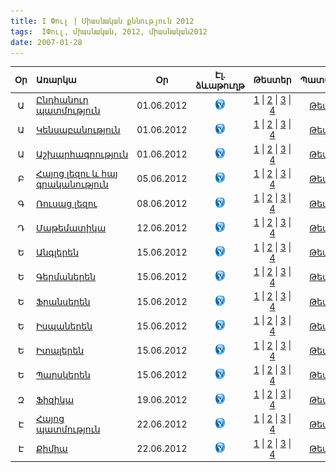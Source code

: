 ```yaml
---
title: I Փուլ | Միասնական քննություն 2012
tags:  IՓուլ, միասնական, 2012, միասնական2012
date: 2007-01-28
---
```



| Օր	 | Առարկա                                         |     Օր       | Էլ. ձևաթուղթ  | Թեստեր       | Պատասխաններ  |
|:--:|:-----------------------------------------------|:------------:|:------------:|:------------:|:------------:|
|	Ա| [Ընդհանուր պատմություն](/exam/2012/world-history.html) | 01.06.2012 | [![alt text](/images/check.png "")](/exam/2012/world-history.html)| [1]() \| [2]() \| [3]() \| [4]() | [Թեստ 1.2.3.4]()     
|	Ա| [Կենսաբանություն](/exam/2012/biology.html)       |  01.06.2012  | [![alt text](/images/check.png "")](/exam/2012/biology.html)   | [1]() \| [2]() \| [3]() \| [4]() | [Թեստ 1.2.3.4]()   
|	Ա| [Աշխարհագրություն](/exam/2012/biology.html)      |  01.06.2012  | [![alt text](/images/check.png "")](/exam/2012/biology.html)   | [1]() \| [2]() \| [3]() \| [4]() | [Թեստ 1.2.3.4]()     
|	Բ| [Հայոց լեզու և հայ գրականություն](/exam/2012/biology.html) |  05.06.2012  |[![alt text](/images/check.png "")](/exam/2012/biology.html) | [1]() \| [2]() \| [3]() \| [4]() | [Թեստ 1.2.3.4]()     
|	Գ| [Ռուսաց լեզու](/exam/2012/biology.html)          |  08.06.2012  |[![alt text](/images/check.png "")](/exam/2012/biology.html)   | [1]() \| [2]() \| [3]() \| [4]() | [Թեստ 1.2.3.4]()    
|	Դ| [Մաթեմատիկա](/exam/2012/biology.html)          |  12.06.2012  | [![alt text](/images/check.png "")](/exam/2012/biology.html)   | [1]() \| [2]() \| [3]() \| [4]() | [Թեստ 1.2.3.4]()    
|	Ե| [Անգլերեն](/exam/2012/biology.html) |  15.06.2012  |[![alt text](/images/check.png "")](/exam/2012/biology.html)   | [1]() \| [2]() \| [3]() \| [4]() | [Թեստ 1.2.3.4]()   
|	Ե| [Գերմաներեն](/exam/2012/biology.html) |  15.06.2012  |[![alt text](/images/check.png "")](/exam/2012/biology.html)      | [1]() \| [2]() \| [3]() \| [4]() | [Թեստ 1.2.3.4]()   
|	Ե| [Ֆրանսերեն](/exam/2012/biology.html) |  15.06.2012  |[![alt text](/images/check.png "")](/exam/2012/biology.html)    | [1]() \| [2]() \| [3]() \| [4]() | [Թեստ 1.2.3.4]()   
|	Ե| [Իսպաներեն](/exam/2012/biology.html) |  15.06.2012  |[![alt text](/images/check.png "")](/exam/2012/biology.html)     | [1]() \| [2]() \| [3]() \| [4]() | [Թեստ 1.2.3.4]()   
|	Ե| [Իտալերեն](/exam/2012/biology.html) |  15.06.2012  | [![alt text](/images/check.png "")](/exam/2012/biology.html)        | [1]() \| [2]() \| [3]() \| [4]() | [Թեստ 1.2.3.4]()   
|	Ե| [Պարսկերեն](/exam/2012/biology.html) |  15.06.2012  |[![alt text](/images/check.png "")](/exam/2012/biology.html)      | [1]() \| [2]() \| [3]() \| [4]() | [Թեստ 1.2.3.4]()   
|	Զ| [Ֆիզիկա](/exam/2012/biology.html) |  19.06.2012  |[![alt text](/images/check.png "")](/exam/2012/biology.html)      | [1]() \| [2]() \| [3]() \| [4]() | [Թեստ 1.2.3.4]()   
|	Է| [Հայոց պատմություն](/exam/2012/biology.html) |  22.06.2012  | [![alt text](/images/check.png "")](/exam/2012/biology.html)       | [1]() \| [2]() \| [3]() \| [4]() | [Թեստ 1.2.3.4]()   
|	Է| [Քիմիա](/exam/2012/biology.html) |  22.06.2012  | [![alt text](/images/check.png "")](/exam/2012/biology.html)       | [1]() \| [2]() \| [3]() \| [4]() | [Թեստ 1.2.3.4]()   

